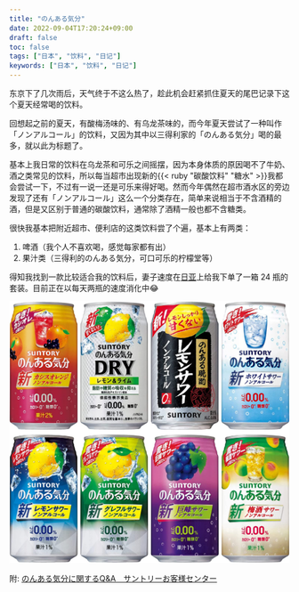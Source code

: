 ```yaml
---
title: "のんある気分"
date: 2022-09-04T17:20:24+09:00
draft: false
toc: false
tags: ["日本", "饮料", "日记"]
keywords: ["日本", "饮料", "日记"]
---
```


东京下了几次雨后，天气终于不这么热了，趁此机会赶紧抓住夏天的尾巴记录下这个夏天经常喝的饮料。

回想起之前的夏天，有酸梅汤味的、有乌龙茶味的，而今年夏天尝试了一种叫作「ノンアルコール」的饮料，又因为其中以三得利家的「のんある気分」喝的最多，就以此为标题了。

基本上我日常的饮料在乌龙茶和可乐之间摇摆，因为本身体质的原因喝不了牛奶、酒之类常见的饮料，所以每当超市出现新的{{< ruby "碳酸饮料" "糖水" >}}我都会尝试一下，不过有一说一还是可乐来得好喝。然而今年偶然在超市酒水区的旁边发现了还有「ノンアルコール」这么一个分类存在，简单来说相当于不含酒精的酒，但是又区别于普通的碳酸饮料，通常除了酒精一般也都不含糖类。

很快我基本把附近超市、便利店的这类饮料尝了个遍，基本上有两类：

1. 啤酒（我个人不喜欢喝，感觉每家都有出）
2. 果汁类（三得利的のんある気分，可口可乐的柠檬堂等）

得知我找到一款比较适合我的饮料后，妻子速度在[日亚](https://www.amazon.co.jp/dp/B01KLQBX1W)上给我下单了一箱 24 瓶的套装。目前正在以每天两瓶的速度消化中:joy:

![サントリー のんある気分 オリジナルセット](featured_suntory_no_acl.jpg) 

附: [のんある気分に関するQ&A　サントリーお客様センター](https://www.suntory.co.jp/customer/faq/non-al/kibun/)

